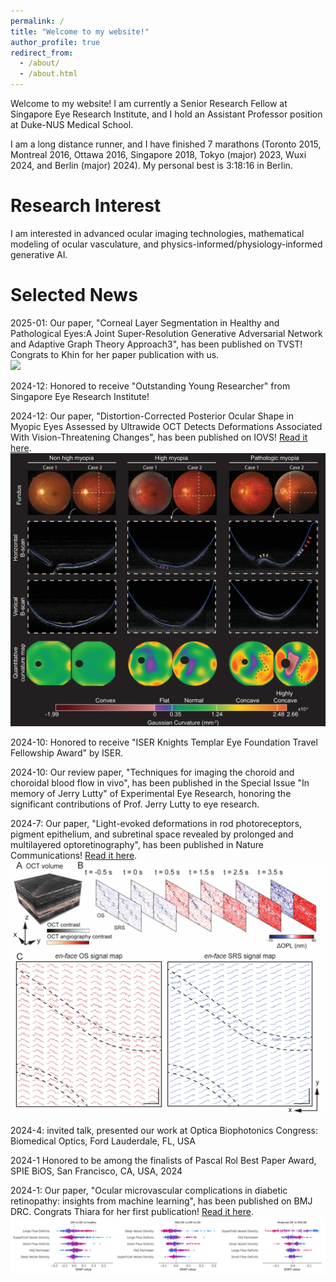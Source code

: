 ```yaml
---
permalink: /
title: "Welcome to my website!"
author_profile: true
redirect_from: 
  - /about/
  - /about.html
---
```


Welcome to my website!
I am currently a Senior Research Fellow at Singapore Eye Research Institute, and I hold an Assistant Professor position at Duke-NUS Medical School.

I am a long distance runner, and I have finished 7 marathons (Toronto 2015, Montreal 2016, Ottawa 2016, Singapore 2018, Tokyo (major) 2023, Wuxi 2024, and Berlin (major) 2024). My personal best is 3:18:16 in Berlin.

Research Interest
======
I am interested in advanced ocular imaging technologies, mathematical modeling of ocular vasculature, and physics-informed/physiology-informed generative AI.


Selected News
======
  2025-01: Our paper, "Corneal Layer Segmentation in Healthy and Pathological Eyes:A Joint Super-Resolution Generative Adversarial Network and Adaptive Graph Theory Approach3", has been published on TVST! Congrats to Khin for her paper publication with us. 
  <br/><img src='/images/khin.png'>
  
  2024-12: Honored to receive "Outstanding Young Researcher" from Singapore Eye Research Institute!

  2024-12: Our paper, "Distortion-Corrected Posterior Ocular Shape in Myopic Eyes Assessed by Ultrawide OCT Detects Deformations Associated With Vision-Threatening Changes", has been published on IOVS! 
  [Read it here](https://iovs.arvojournals.org/article.aspx?articleid=2802226&resultClick=1).<br/><img src='/images/curvature.png'>

  2024-10: Honored to receive "ISER Knights Templar Eye Foundation Travel Fellowship Award" by ISER.

  2024-10: Our review paper, "Techniques for imaging the choroid and choroidal blood flow in vivo", has been published in the Special Issue "In memory of Jerry Lutty" of Experimental Eye Research, honoring the significant contributions of Prof. Jerry Lutty to eye research.

  2024-7: Our paper, "Light-evoked deformations in rod photoreceptors, pigment epithelium, and subretinal space revealed by prolonged and multilayered optoretinography", has been published in Nature Communications! 
  [Read it here](https://www.nature.com/articles/s41467-024-49014-5).<br/><img src='/images/ORG_NC.png'>

  2024-4: invited talk, presented our work at Optica Biophotonics Congress: Biomedical Optics, Ford Lauderdale, FL, USA
  
  2024-1 Honored to be among the finalists of Pascal Rol Best Paper Award, SPIE BiOS, San Francisco, CA, USA, 2024
  
  2024-1: Our paper, "Ocular microvascular complications in diabetic retinopathy: insights from machine learning", has been published on BMJ DRC. Congrats Thiara for her first publication! 
  [Read it here](https://drc.bmj.com/content/12/1/e003758).<br/><img src='/images/thiara.png'>
  
